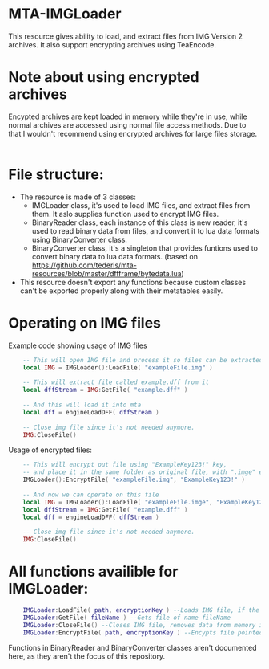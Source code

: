 # MTA-IMGLoader
This resource gives ability to load, and extract files from IMG Version 2 archives. It also support encrypting archives using TeaEncode.
&nbsp;

 # Note about using encrypted archives
Encypted archives are kept loaded in memory while they're in use, while normal archives are accessed using normal file access methods. Due to that I wouldn't recommend using encrypted archives for large files storage.
&nbsp;

# File structure:
 - The resource is made of 3 classes:
   - IMGLoader class, it's used to load IMG files, and extract files from them. It aslo supplies function used to encrypt IMG files.
   - BinaryReader class, each instance of this class is new reader, it's used to read binary data from files, and convert it to lua data formats using BinaryConverter class.
   - BinaryConverter class, it's a singleton that provides funtions used to convert binary data to lua data formats. (based on https://github.com/tederis/mta-resources/blob/master/dffframe/bytedata.lua)
 - This resource doesn't export any functions because custom classes can't be exported properly along with their metatables easily.

# Operating on IMG files
Example code showing usage of IMG files
```lua
    -- This will open IMG file and process it so files can be extracted from it
    local IMG = IMGLoader():LoadFile( "exampleFile.img" )
    
    -- This will extract file called example.dff from it
    local dffStream = IMG:GetFile( "example.dff" )
    
    -- And this will load it into mta
    local dff = engineLoadDFF( dffStream )
    
    -- Close img file since it's not needed anymore.
    IMG:CloseFile()
```   
Usage of encrypted files:
```lua
    -- This will encrypt out file using "ExampleKey123!" key, 
    -- and place it in the same folder as original file, with ".imge" extension
    IMGLoader():EncryptFile( "exampleFile.img", "ExampleKey123!" )
    
    -- And now we can operate on this file
    local IMG = IMGLoader():LoadFile( "exampleFile.imge", "ExampleKey123!" )
    local dffStream = IMG:GetFile( "example.dff" )
    local dff = engineLoadDFF( dffStream )
    
    -- Close img file since it's not needed anymore.
    IMG:CloseFile()
```

# All functions availible for IMGLoader:
```lua
    IMGLoader:LoadFile( path, encryptionKey ) --Loads IMG file, if the file is encrypted, the given encryption key is used to open it.
    IMGLoader:GetFile( fileName ) --Gets file of name fileName
    IMGLoader:CloseFile() --Closes IMG file, removes data from memory if it's encypted file
    IMGLoader:EncryptFile( path, encryptionKey ) --Encypts file pointed by path using encryptionKey as encryption key
```
Functions in BinaryReader and BinaryConverter classes aren't documented here, as they aren't the focus of this repository.
